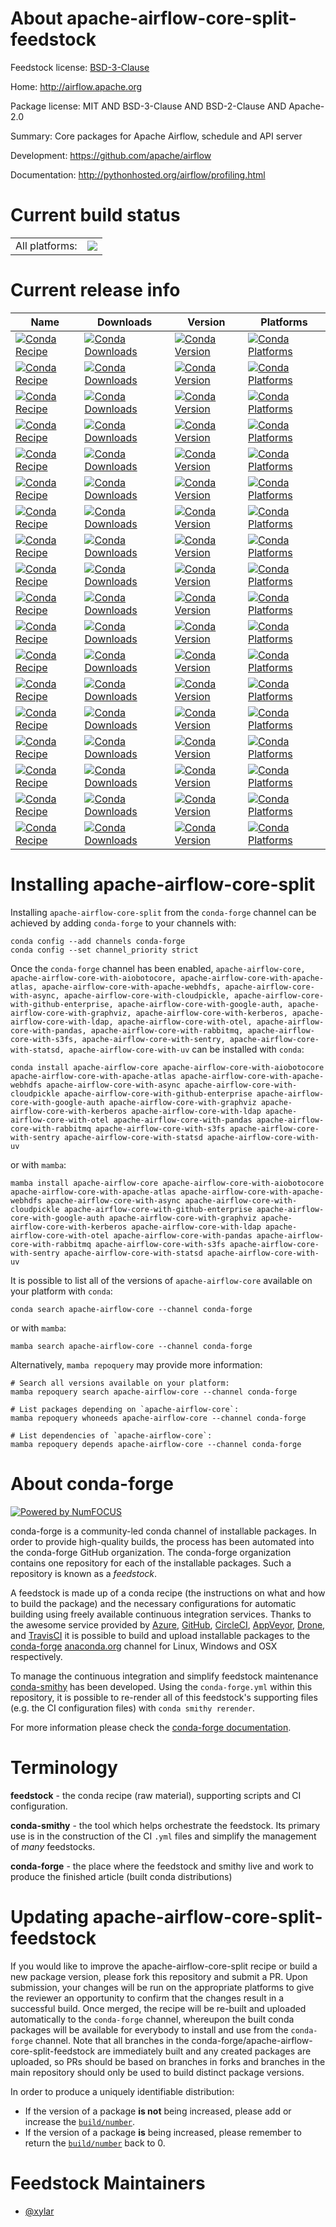 About apache-airflow-core-split-feedstock
=========================================

Feedstock license: [BSD-3-Clause](https://github.com/conda-forge/apache-airflow-core-split-feedstock/blob/main/LICENSE.txt)

Home: http://airflow.apache.org

Package license: MIT AND BSD-3-Clause AND BSD-2-Clause AND Apache-2.0

Summary: Core packages for Apache Airflow, schedule and API server

Development: https://github.com/apache/airflow

Documentation: http://pythonhosted.org/airflow/profiling.html

Current build status
====================


<table><tr><td>All platforms:</td>
    <td>
      <a href="https://dev.azure.com/conda-forge/feedstock-builds/_build/latest?definitionId=25691&branchName=main">
        <img src="https://dev.azure.com/conda-forge/feedstock-builds/_apis/build/status/apache-airflow-core-split-feedstock?branchName=main">
      </a>
    </td>
  </tr>
</table>

Current release info
====================

| Name | Downloads | Version | Platforms |
| --- | --- | --- | --- |
| [![Conda Recipe](https://img.shields.io/badge/recipe-apache--airflow--core-green.svg)](https://anaconda.org/conda-forge/apache-airflow-core) | [![Conda Downloads](https://img.shields.io/conda/dn/conda-forge/apache-airflow-core.svg)](https://anaconda.org/conda-forge/apache-airflow-core) | [![Conda Version](https://img.shields.io/conda/vn/conda-forge/apache-airflow-core.svg)](https://anaconda.org/conda-forge/apache-airflow-core) | [![Conda Platforms](https://img.shields.io/conda/pn/conda-forge/apache-airflow-core.svg)](https://anaconda.org/conda-forge/apache-airflow-core) |
| [![Conda Recipe](https://img.shields.io/badge/recipe-apache--airflow--core--with--aiobotocore-green.svg)](https://anaconda.org/conda-forge/apache-airflow-core-with-aiobotocore) | [![Conda Downloads](https://img.shields.io/conda/dn/conda-forge/apache-airflow-core-with-aiobotocore.svg)](https://anaconda.org/conda-forge/apache-airflow-core-with-aiobotocore) | [![Conda Version](https://img.shields.io/conda/vn/conda-forge/apache-airflow-core-with-aiobotocore.svg)](https://anaconda.org/conda-forge/apache-airflow-core-with-aiobotocore) | [![Conda Platforms](https://img.shields.io/conda/pn/conda-forge/apache-airflow-core-with-aiobotocore.svg)](https://anaconda.org/conda-forge/apache-airflow-core-with-aiobotocore) |
| [![Conda Recipe](https://img.shields.io/badge/recipe-apache--airflow--core--with--apache--atlas-green.svg)](https://anaconda.org/conda-forge/apache-airflow-core-with-apache-atlas) | [![Conda Downloads](https://img.shields.io/conda/dn/conda-forge/apache-airflow-core-with-apache-atlas.svg)](https://anaconda.org/conda-forge/apache-airflow-core-with-apache-atlas) | [![Conda Version](https://img.shields.io/conda/vn/conda-forge/apache-airflow-core-with-apache-atlas.svg)](https://anaconda.org/conda-forge/apache-airflow-core-with-apache-atlas) | [![Conda Platforms](https://img.shields.io/conda/pn/conda-forge/apache-airflow-core-with-apache-atlas.svg)](https://anaconda.org/conda-forge/apache-airflow-core-with-apache-atlas) |
| [![Conda Recipe](https://img.shields.io/badge/recipe-apache--airflow--core--with--apache--webhdfs-green.svg)](https://anaconda.org/conda-forge/apache-airflow-core-with-apache-webhdfs) | [![Conda Downloads](https://img.shields.io/conda/dn/conda-forge/apache-airflow-core-with-apache-webhdfs.svg)](https://anaconda.org/conda-forge/apache-airflow-core-with-apache-webhdfs) | [![Conda Version](https://img.shields.io/conda/vn/conda-forge/apache-airflow-core-with-apache-webhdfs.svg)](https://anaconda.org/conda-forge/apache-airflow-core-with-apache-webhdfs) | [![Conda Platforms](https://img.shields.io/conda/pn/conda-forge/apache-airflow-core-with-apache-webhdfs.svg)](https://anaconda.org/conda-forge/apache-airflow-core-with-apache-webhdfs) |
| [![Conda Recipe](https://img.shields.io/badge/recipe-apache--airflow--core--with--async-green.svg)](https://anaconda.org/conda-forge/apache-airflow-core-with-async) | [![Conda Downloads](https://img.shields.io/conda/dn/conda-forge/apache-airflow-core-with-async.svg)](https://anaconda.org/conda-forge/apache-airflow-core-with-async) | [![Conda Version](https://img.shields.io/conda/vn/conda-forge/apache-airflow-core-with-async.svg)](https://anaconda.org/conda-forge/apache-airflow-core-with-async) | [![Conda Platforms](https://img.shields.io/conda/pn/conda-forge/apache-airflow-core-with-async.svg)](https://anaconda.org/conda-forge/apache-airflow-core-with-async) |
| [![Conda Recipe](https://img.shields.io/badge/recipe-apache--airflow--core--with--cloudpickle-green.svg)](https://anaconda.org/conda-forge/apache-airflow-core-with-cloudpickle) | [![Conda Downloads](https://img.shields.io/conda/dn/conda-forge/apache-airflow-core-with-cloudpickle.svg)](https://anaconda.org/conda-forge/apache-airflow-core-with-cloudpickle) | [![Conda Version](https://img.shields.io/conda/vn/conda-forge/apache-airflow-core-with-cloudpickle.svg)](https://anaconda.org/conda-forge/apache-airflow-core-with-cloudpickle) | [![Conda Platforms](https://img.shields.io/conda/pn/conda-forge/apache-airflow-core-with-cloudpickle.svg)](https://anaconda.org/conda-forge/apache-airflow-core-with-cloudpickle) |
| [![Conda Recipe](https://img.shields.io/badge/recipe-apache--airflow--core--with--github--enterprise-green.svg)](https://anaconda.org/conda-forge/apache-airflow-core-with-github-enterprise) | [![Conda Downloads](https://img.shields.io/conda/dn/conda-forge/apache-airflow-core-with-github-enterprise.svg)](https://anaconda.org/conda-forge/apache-airflow-core-with-github-enterprise) | [![Conda Version](https://img.shields.io/conda/vn/conda-forge/apache-airflow-core-with-github-enterprise.svg)](https://anaconda.org/conda-forge/apache-airflow-core-with-github-enterprise) | [![Conda Platforms](https://img.shields.io/conda/pn/conda-forge/apache-airflow-core-with-github-enterprise.svg)](https://anaconda.org/conda-forge/apache-airflow-core-with-github-enterprise) |
| [![Conda Recipe](https://img.shields.io/badge/recipe-apache--airflow--core--with--google--auth-green.svg)](https://anaconda.org/conda-forge/apache-airflow-core-with-google-auth) | [![Conda Downloads](https://img.shields.io/conda/dn/conda-forge/apache-airflow-core-with-google-auth.svg)](https://anaconda.org/conda-forge/apache-airflow-core-with-google-auth) | [![Conda Version](https://img.shields.io/conda/vn/conda-forge/apache-airflow-core-with-google-auth.svg)](https://anaconda.org/conda-forge/apache-airflow-core-with-google-auth) | [![Conda Platforms](https://img.shields.io/conda/pn/conda-forge/apache-airflow-core-with-google-auth.svg)](https://anaconda.org/conda-forge/apache-airflow-core-with-google-auth) |
| [![Conda Recipe](https://img.shields.io/badge/recipe-apache--airflow--core--with--graphviz-green.svg)](https://anaconda.org/conda-forge/apache-airflow-core-with-graphviz) | [![Conda Downloads](https://img.shields.io/conda/dn/conda-forge/apache-airflow-core-with-graphviz.svg)](https://anaconda.org/conda-forge/apache-airflow-core-with-graphviz) | [![Conda Version](https://img.shields.io/conda/vn/conda-forge/apache-airflow-core-with-graphviz.svg)](https://anaconda.org/conda-forge/apache-airflow-core-with-graphviz) | [![Conda Platforms](https://img.shields.io/conda/pn/conda-forge/apache-airflow-core-with-graphviz.svg)](https://anaconda.org/conda-forge/apache-airflow-core-with-graphviz) |
| [![Conda Recipe](https://img.shields.io/badge/recipe-apache--airflow--core--with--kerberos-green.svg)](https://anaconda.org/conda-forge/apache-airflow-core-with-kerberos) | [![Conda Downloads](https://img.shields.io/conda/dn/conda-forge/apache-airflow-core-with-kerberos.svg)](https://anaconda.org/conda-forge/apache-airflow-core-with-kerberos) | [![Conda Version](https://img.shields.io/conda/vn/conda-forge/apache-airflow-core-with-kerberos.svg)](https://anaconda.org/conda-forge/apache-airflow-core-with-kerberos) | [![Conda Platforms](https://img.shields.io/conda/pn/conda-forge/apache-airflow-core-with-kerberos.svg)](https://anaconda.org/conda-forge/apache-airflow-core-with-kerberos) |
| [![Conda Recipe](https://img.shields.io/badge/recipe-apache--airflow--core--with--ldap-green.svg)](https://anaconda.org/conda-forge/apache-airflow-core-with-ldap) | [![Conda Downloads](https://img.shields.io/conda/dn/conda-forge/apache-airflow-core-with-ldap.svg)](https://anaconda.org/conda-forge/apache-airflow-core-with-ldap) | [![Conda Version](https://img.shields.io/conda/vn/conda-forge/apache-airflow-core-with-ldap.svg)](https://anaconda.org/conda-forge/apache-airflow-core-with-ldap) | [![Conda Platforms](https://img.shields.io/conda/pn/conda-forge/apache-airflow-core-with-ldap.svg)](https://anaconda.org/conda-forge/apache-airflow-core-with-ldap) |
| [![Conda Recipe](https://img.shields.io/badge/recipe-apache--airflow--core--with--otel-green.svg)](https://anaconda.org/conda-forge/apache-airflow-core-with-otel) | [![Conda Downloads](https://img.shields.io/conda/dn/conda-forge/apache-airflow-core-with-otel.svg)](https://anaconda.org/conda-forge/apache-airflow-core-with-otel) | [![Conda Version](https://img.shields.io/conda/vn/conda-forge/apache-airflow-core-with-otel.svg)](https://anaconda.org/conda-forge/apache-airflow-core-with-otel) | [![Conda Platforms](https://img.shields.io/conda/pn/conda-forge/apache-airflow-core-with-otel.svg)](https://anaconda.org/conda-forge/apache-airflow-core-with-otel) |
| [![Conda Recipe](https://img.shields.io/badge/recipe-apache--airflow--core--with--pandas-green.svg)](https://anaconda.org/conda-forge/apache-airflow-core-with-pandas) | [![Conda Downloads](https://img.shields.io/conda/dn/conda-forge/apache-airflow-core-with-pandas.svg)](https://anaconda.org/conda-forge/apache-airflow-core-with-pandas) | [![Conda Version](https://img.shields.io/conda/vn/conda-forge/apache-airflow-core-with-pandas.svg)](https://anaconda.org/conda-forge/apache-airflow-core-with-pandas) | [![Conda Platforms](https://img.shields.io/conda/pn/conda-forge/apache-airflow-core-with-pandas.svg)](https://anaconda.org/conda-forge/apache-airflow-core-with-pandas) |
| [![Conda Recipe](https://img.shields.io/badge/recipe-apache--airflow--core--with--rabbitmq-green.svg)](https://anaconda.org/conda-forge/apache-airflow-core-with-rabbitmq) | [![Conda Downloads](https://img.shields.io/conda/dn/conda-forge/apache-airflow-core-with-rabbitmq.svg)](https://anaconda.org/conda-forge/apache-airflow-core-with-rabbitmq) | [![Conda Version](https://img.shields.io/conda/vn/conda-forge/apache-airflow-core-with-rabbitmq.svg)](https://anaconda.org/conda-forge/apache-airflow-core-with-rabbitmq) | [![Conda Platforms](https://img.shields.io/conda/pn/conda-forge/apache-airflow-core-with-rabbitmq.svg)](https://anaconda.org/conda-forge/apache-airflow-core-with-rabbitmq) |
| [![Conda Recipe](https://img.shields.io/badge/recipe-apache--airflow--core--with--s3fs-green.svg)](https://anaconda.org/conda-forge/apache-airflow-core-with-s3fs) | [![Conda Downloads](https://img.shields.io/conda/dn/conda-forge/apache-airflow-core-with-s3fs.svg)](https://anaconda.org/conda-forge/apache-airflow-core-with-s3fs) | [![Conda Version](https://img.shields.io/conda/vn/conda-forge/apache-airflow-core-with-s3fs.svg)](https://anaconda.org/conda-forge/apache-airflow-core-with-s3fs) | [![Conda Platforms](https://img.shields.io/conda/pn/conda-forge/apache-airflow-core-with-s3fs.svg)](https://anaconda.org/conda-forge/apache-airflow-core-with-s3fs) |
| [![Conda Recipe](https://img.shields.io/badge/recipe-apache--airflow--core--with--sentry-green.svg)](https://anaconda.org/conda-forge/apache-airflow-core-with-sentry) | [![Conda Downloads](https://img.shields.io/conda/dn/conda-forge/apache-airflow-core-with-sentry.svg)](https://anaconda.org/conda-forge/apache-airflow-core-with-sentry) | [![Conda Version](https://img.shields.io/conda/vn/conda-forge/apache-airflow-core-with-sentry.svg)](https://anaconda.org/conda-forge/apache-airflow-core-with-sentry) | [![Conda Platforms](https://img.shields.io/conda/pn/conda-forge/apache-airflow-core-with-sentry.svg)](https://anaconda.org/conda-forge/apache-airflow-core-with-sentry) |
| [![Conda Recipe](https://img.shields.io/badge/recipe-apache--airflow--core--with--statsd-green.svg)](https://anaconda.org/conda-forge/apache-airflow-core-with-statsd) | [![Conda Downloads](https://img.shields.io/conda/dn/conda-forge/apache-airflow-core-with-statsd.svg)](https://anaconda.org/conda-forge/apache-airflow-core-with-statsd) | [![Conda Version](https://img.shields.io/conda/vn/conda-forge/apache-airflow-core-with-statsd.svg)](https://anaconda.org/conda-forge/apache-airflow-core-with-statsd) | [![Conda Platforms](https://img.shields.io/conda/pn/conda-forge/apache-airflow-core-with-statsd.svg)](https://anaconda.org/conda-forge/apache-airflow-core-with-statsd) |
| [![Conda Recipe](https://img.shields.io/badge/recipe-apache--airflow--core--with--uv-green.svg)](https://anaconda.org/conda-forge/apache-airflow-core-with-uv) | [![Conda Downloads](https://img.shields.io/conda/dn/conda-forge/apache-airflow-core-with-uv.svg)](https://anaconda.org/conda-forge/apache-airflow-core-with-uv) | [![Conda Version](https://img.shields.io/conda/vn/conda-forge/apache-airflow-core-with-uv.svg)](https://anaconda.org/conda-forge/apache-airflow-core-with-uv) | [![Conda Platforms](https://img.shields.io/conda/pn/conda-forge/apache-airflow-core-with-uv.svg)](https://anaconda.org/conda-forge/apache-airflow-core-with-uv) |

Installing apache-airflow-core-split
====================================

Installing `apache-airflow-core-split` from the `conda-forge` channel can be achieved by adding `conda-forge` to your channels with:

```
conda config --add channels conda-forge
conda config --set channel_priority strict
```

Once the `conda-forge` channel has been enabled, `apache-airflow-core, apache-airflow-core-with-aiobotocore, apache-airflow-core-with-apache-atlas, apache-airflow-core-with-apache-webhdfs, apache-airflow-core-with-async, apache-airflow-core-with-cloudpickle, apache-airflow-core-with-github-enterprise, apache-airflow-core-with-google-auth, apache-airflow-core-with-graphviz, apache-airflow-core-with-kerberos, apache-airflow-core-with-ldap, apache-airflow-core-with-otel, apache-airflow-core-with-pandas, apache-airflow-core-with-rabbitmq, apache-airflow-core-with-s3fs, apache-airflow-core-with-sentry, apache-airflow-core-with-statsd, apache-airflow-core-with-uv` can be installed with `conda`:

```
conda install apache-airflow-core apache-airflow-core-with-aiobotocore apache-airflow-core-with-apache-atlas apache-airflow-core-with-apache-webhdfs apache-airflow-core-with-async apache-airflow-core-with-cloudpickle apache-airflow-core-with-github-enterprise apache-airflow-core-with-google-auth apache-airflow-core-with-graphviz apache-airflow-core-with-kerberos apache-airflow-core-with-ldap apache-airflow-core-with-otel apache-airflow-core-with-pandas apache-airflow-core-with-rabbitmq apache-airflow-core-with-s3fs apache-airflow-core-with-sentry apache-airflow-core-with-statsd apache-airflow-core-with-uv
```

or with `mamba`:

```
mamba install apache-airflow-core apache-airflow-core-with-aiobotocore apache-airflow-core-with-apache-atlas apache-airflow-core-with-apache-webhdfs apache-airflow-core-with-async apache-airflow-core-with-cloudpickle apache-airflow-core-with-github-enterprise apache-airflow-core-with-google-auth apache-airflow-core-with-graphviz apache-airflow-core-with-kerberos apache-airflow-core-with-ldap apache-airflow-core-with-otel apache-airflow-core-with-pandas apache-airflow-core-with-rabbitmq apache-airflow-core-with-s3fs apache-airflow-core-with-sentry apache-airflow-core-with-statsd apache-airflow-core-with-uv
```

It is possible to list all of the versions of `apache-airflow-core` available on your platform with `conda`:

```
conda search apache-airflow-core --channel conda-forge
```

or with `mamba`:

```
mamba search apache-airflow-core --channel conda-forge
```

Alternatively, `mamba repoquery` may provide more information:

```
# Search all versions available on your platform:
mamba repoquery search apache-airflow-core --channel conda-forge

# List packages depending on `apache-airflow-core`:
mamba repoquery whoneeds apache-airflow-core --channel conda-forge

# List dependencies of `apache-airflow-core`:
mamba repoquery depends apache-airflow-core --channel conda-forge
```


About conda-forge
=================

[![Powered by
NumFOCUS](https://img.shields.io/badge/powered%20by-NumFOCUS-orange.svg?style=flat&colorA=E1523D&colorB=007D8A)](https://numfocus.org)

conda-forge is a community-led conda channel of installable packages.
In order to provide high-quality builds, the process has been automated into the
conda-forge GitHub organization. The conda-forge organization contains one repository
for each of the installable packages. Such a repository is known as a *feedstock*.

A feedstock is made up of a conda recipe (the instructions on what and how to build
the package) and the necessary configurations for automatic building using freely
available continuous integration services. Thanks to the awesome service provided by
[Azure](https://azure.microsoft.com/en-us/services/devops/), [GitHub](https://github.com/),
[CircleCI](https://circleci.com/), [AppVeyor](https://www.appveyor.com/),
[Drone](https://cloud.drone.io/welcome), and [TravisCI](https://travis-ci.com/)
it is possible to build and upload installable packages to the
[conda-forge](https://anaconda.org/conda-forge) [anaconda.org](https://anaconda.org/)
channel for Linux, Windows and OSX respectively.

To manage the continuous integration and simplify feedstock maintenance
[conda-smithy](https://github.com/conda-forge/conda-smithy) has been developed.
Using the ``conda-forge.yml`` within this repository, it is possible to re-render all of
this feedstock's supporting files (e.g. the CI configuration files) with ``conda smithy rerender``.

For more information please check the [conda-forge documentation](https://conda-forge.org/docs/).

Terminology
===========

**feedstock** - the conda recipe (raw material), supporting scripts and CI configuration.

**conda-smithy** - the tool which helps orchestrate the feedstock.
                   Its primary use is in the construction of the CI ``.yml`` files
                   and simplify the management of *many* feedstocks.

**conda-forge** - the place where the feedstock and smithy live and work to
                  produce the finished article (built conda distributions)


Updating apache-airflow-core-split-feedstock
============================================

If you would like to improve the apache-airflow-core-split recipe or build a new
package version, please fork this repository and submit a PR. Upon submission,
your changes will be run on the appropriate platforms to give the reviewer an
opportunity to confirm that the changes result in a successful build. Once
merged, the recipe will be re-built and uploaded automatically to the
`conda-forge` channel, whereupon the built conda packages will be available for
everybody to install and use from the `conda-forge` channel.
Note that all branches in the conda-forge/apache-airflow-core-split-feedstock are
immediately built and any created packages are uploaded, so PRs should be based
on branches in forks and branches in the main repository should only be used to
build distinct package versions.

In order to produce a uniquely identifiable distribution:
 * If the version of a package **is not** being increased, please add or increase
   the [``build/number``](https://docs.conda.io/projects/conda-build/en/latest/resources/define-metadata.html#build-number-and-string).
 * If the version of a package **is** being increased, please remember to return
   the [``build/number``](https://docs.conda.io/projects/conda-build/en/latest/resources/define-metadata.html#build-number-and-string)
   back to 0.

Feedstock Maintainers
=====================

* [@xylar](https://github.com/xylar/)

